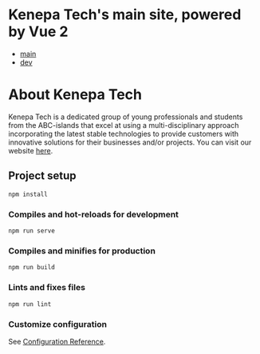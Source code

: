 # Kenepa Tech's main site, powered by Vue 2
- [main](https://github.com/KenepaTech/kenepa-nuxt/workflows/ci/badge.svg?branch=main)
- [dev](https://github.com/KenepaTech/kenepa-nuxt/workflows/ci/badge.svg?branch=dev)


# About Kenepa Tech
Kenepa Tech is a dedicated group of young professionals and students from the ABC-islands that excel at using a multi-disciplinary approach incorporating the latest stable technologies to provide customers with innovative solutions for their businesses and/or projects.
You can visit our website [here](https://www.kenepa.tech).

## Project setup
```
npm install
```

### Compiles and hot-reloads for development
```
npm run serve
```

### Compiles and minifies for production
```
npm run build
```

### Lints and fixes files
```
npm run lint
```

### Customize configuration
See [Configuration Reference](https://cli.vuejs.org/config/).
